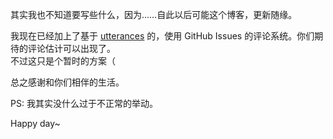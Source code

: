 其实我也不知道要写些什么，因为……自此以后可能这个博客，更新随缘。

我现在已经加上了基于 [utterances](https://utteranc.es) 的，使用 GitHub Issues 的评论系统。你们期待的评论估计可以出现了。  
不过这只是个暂时的方案（

总之感谢和你们相伴的生活。  

PS: 我其实没什么过于不正常的举动。

Happy day~

